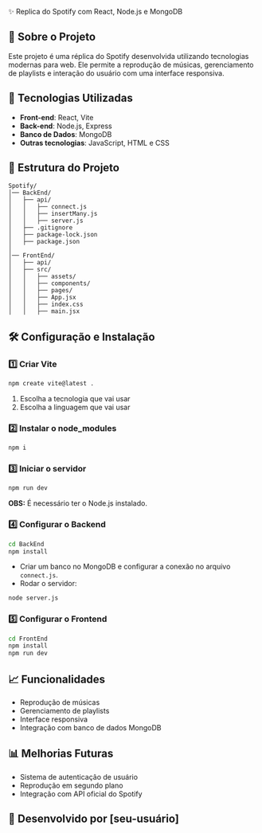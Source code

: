 ✨ Replica do Spotify com React, Node.js e MongoDB

## 📌 Sobre o Projeto
Este projeto é uma réplica do Spotify desenvolvida utilizando tecnologias modernas para web. Ele permite a reprodução de músicas, gerenciamento de playlists e interação do usuário com uma interface responsiva.

## 🚀 Tecnologias Utilizadas
- **Front-end**: React, Vite
- **Back-end**: Node.js, Express
- **Banco de Dados**: MongoDB
- **Outras tecnologias**: JavaScript, HTML e CSS

## 💂️ Estrutura do Projeto
```
Spotify/
│── BackEnd/
│   ├── api/
│   │   ├── connect.js
│   │   ├── insertMany.js
│   │   ├── server.js
│   ├── .gitignore
│   ├── package-lock.json
│   ├── package.json
│
│── FrontEnd/
│   ├── api/
│   ├── src/
│   │   ├── assets/
│   │   ├── components/
│   │   ├── pages/
│   │   ├── App.jsx
│   │   ├── index.css
│   │   ├── main.jsx
```

## 🛠️ Configuração e Instalação

### 1️⃣ Criar Vite
```sh
npm create vite@latest .
```
1. Escolha a tecnologia que vai usar
2. Escolha a linguagem que vai usar

### 2️⃣ Instalar o node_modules
```sh
npm i
```

### 3️⃣ Iniciar o servidor
```sh
npm run dev
```

**OBS:** É necessário ter o Node.js instalado.

### 4️⃣ Configurar o Backend
```sh
cd BackEnd
npm install
```

- Criar um banco no MongoDB e configurar a conexão no arquivo `connect.js`.
- Rodar o servidor:
```sh
node server.js
```

### 5️⃣ Configurar o Frontend
```sh
cd FrontEnd
npm install
npm run dev
```

## 📈 Funcionalidades
- Reprodução de músicas
- Gerenciamento de playlists
- Interface responsiva
- Integração com banco de dados MongoDB

## 📊 Melhorias Futuras
- Sistema de autenticação de usuário
- Reprodução em segundo plano
- Integração com API oficial do Spotify

## 🚀 Desenvolvido por [seu-usuário]

